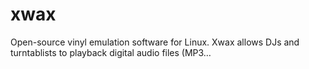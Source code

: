 # xwax
Open-source vinyl emulation software for Linux. Xwax allows DJs and turntablists to playback digital audio files (MP3…

